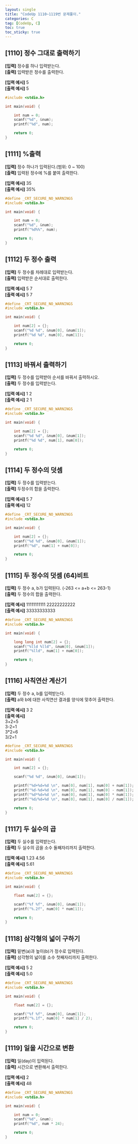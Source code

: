 ```yaml
---
layout: single
title: "CodeUp 1110~1119번 문제풀이."
categories: C
tag: [CodeUp, C]
toc: true
toc_sticky: true
---
```


## [1110] 정수 그대로 출력하기  
**[입력]** 정수를 하나 입력받는다.  
**[출력]** 입력받은 정수를 출력한다.


**[입력 예시]** 5  
**[출력 예시]** 5  
```c
#include <stdio.h>

int main(void) {

	int num = 0;
	scanf("%d", &num);
	printf("%d", num);

	return 0;
}
```


## [1111] %출력  
**[입력]** 정수 하나가 입력된다.(범위: 0 ~ 100)  
**[출력]** 입력된 정수에 %를 붙여 출력한다.


**[입력 예시]** 35  
**[출력 예시]** 35%  
```c
#define _CRT_SECURE_NO_WARNINGS
#include <stdio.h>

int main(void) {

	int num = 0;
	scanf("%d", &num);
	printf("%d%%", num);

	return 0;
}
```


## [1112] 두 정수 출력  
**[입력]** 두 정수를 차례대로 입력받는다.  
**[출력]** 입력받은 순서대로 출력한다.


**[입력 예시]** 5 7  
**[출력 예시]** 5 7  
```c
#define _CRT_SECURE_NO_WARNINGS
#include <stdio.h>

int main(void) {

	int num[2] = {};
	scanf("%d %d", &num[0], &num[1]);
	printf("%d %d", num[0], num[1]);

	return 0;
}
```


## [1113] 바꿔서 출력하기  
**[입력]** 두 정수를 입력받아 순서를 바꿔서 출력하시오.  
**[출력]** 두 정수를 입력받는다.


**[입력 예시]** 1 2  
**[출력 예시]** 2 1  
```c
#define _CRT_SECURE_NO_WARNINGS
#include <stdio.h>

int main(void) {

	int num[2] = {};
	scanf("%d %d", &num[0], &num[1]);
	printf("%d %d", num[1], num[0]);

	return 0;
}
```


## [1114] 두 정수의 덧셈  
**[입력]** 두 정수를 입력받는다.  
**[출력]** 두정수의 합을 출력한다.


**[입력 예시]** 5 7  
**[출력 예시]** 12  
```c
#define _CRT_SECURE_NO_WARNINGS
#include <stdio.h>

int main(void) {

	int num[2] = {};
	scanf("%d %d", &num[0], &num[1]);
	printf("%d", num[1] + num[0]);

	return 0;
}
```


## [1115] 두 정수의 덧셈 (64)비트  
**[입력]** 두 정수 a, b가 입력된다. (-263 <= a+b <= 263-1)  
**[출력]** 두 정수의 합을 출력한다.


**[입력 예시]** 11111111111 22222222222  
**[출력 예시]** 33333333333  
```c
#define _CRT_SECURE_NO_WARNINGS
#include <stdio.h>

int main(void) {

	long long int num[2] = {};
	scanf("%lld %lld", &num[0], &num[1]);
	printf("%lld", num[1] + num[0]);

	return 0;
}
```


## [1116] 사칙연산 계산기  
**[입력]** 두 정수 a, b를 입력받는다.  
**[출력]** a와 b에 대한 사칙연산 결과를 양식에 맞추어 출력한다.


**[입력 예시]** 3 2  
**[출력 예시]**  
3+2=5  
3-2=1  
3*2=6  
3/2=1  
```c
#define _CRT_SECURE_NO_WARNINGS
#include <stdio.h>

int main(void) {

	int num[2] = {};

	scanf("%d %d", &num[0], &num[1]);

	printf("%d+%d=%d \n", num[0], num[1], num[0] + num[1]);
	printf("%d-%d=%d \n", num[0], num[1], num[0] - num[1]);
	printf("%d*%d=%d \n", num[0], num[1], num[0] * num[1]);
	printf("%d/%d=%d \n", num[0], num[1], num[0] / num[1]);

	return 0;
}
```


## [1117] 두 실수의 곱  
**[입력]** 두 실수를 입력받는다.  
**[출력]** 두 실수의 곱을 소수 둘째자리까지 출력한다.


**[입력 예시]** 1.23 4.56  
**[출력 예시]** 5.61  
```c
#define _CRT_SECURE_NO_WARNINGS
#include <stdio.h>

int main(void) {

	float num[2] = {};

	scanf("%f %f", &num[0], &num[1]);
	printf("%.2f", num[0] * num[1]);

	return 0;
}
```


## [1118] 삼각형의 넓이 구하기  
**[입력]** 밑변(a)과 높이(b)가 정수로 입력된다.  
**[출력]** 삼각형의 넓이를 소수 첫째자리까지 출력한다.


**[입력 예시]** 5 2  
**[출력 예시]** 5.0  
```c
#define _CRT_SECURE_NO_WARNINGS
#include <stdio.h>

int main(void) {

	float num[2] = {};

	scanf("%f %f", &num[0], &num[1]);
	printf("%.1f", num[0] * num[1] / 2);

	return 0;
}
```


## [1119] 일을 시간으로 변환  
**[입력]** 일(day)이 입력된다.  
**[출력]** 시간으로 변환해서 출력한다.


**[입력 예시]** 2  
**[출력 예시]** 48  
```c
#define _CRT_SECURE_NO_WARNINGS
#include <stdio.h>

int main(void) {

	int num = 0;
	scanf("%d", &num);
	printf("%d", num * 24);

	return 0;
}
```


